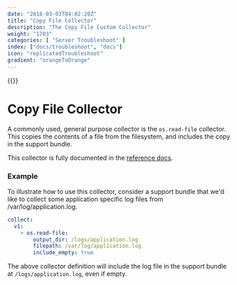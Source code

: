```yaml
---
date: "2018-03-03T04:02:20Z"
title: "Copy File Collector"
description: "The Copy File Custom Collector"
weight: "1703"
categories: [ "Server Troubleshoot" ]
index: ["docs/troubleshoot", "docs"]
icon: "replicatedTroubleshoot"
gradient: "orangeToOrange"
---
```


{{<legacynotice>}}

# Copy File Collector

A commonly used, general purpose collector is the `os.read-file` collector. This copies the contents of a file from the filesystem, and includes the copy in the support bundle.

This collector is fully documented in the [reference docs](/api/support-bundle-yaml-specs/os-read-file/).

### Example

To illustrate how to use this collector, consider a support bundle that we'd like to collect some application specific log files from /var/log/application.log.

```yaml
collect:
  v1:
    - os.read-file:
        output_dir: /logs/application.log
        filepath: /var/log/application.log
        include_empty: true
```

The above collector definition will include the log file in the support bundle at `/logs/application.log`, even if empty.

